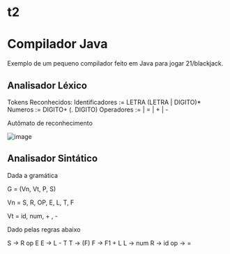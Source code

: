 # t2

# Compilador Java

Exemplo de um pequeno compilador feito em Java para jogar 21/blackjack.

## Analisador Léxico

Tokens Reconhecidos: Identificadores := LETRA (LETRA | DIGITO)* Numeros := DIGITO+ (. DIGITO) Operadores := | = | + | - 

Autômato de reconhecimento

![image](https://user-images.githubusercontent.com/77121121/184040441-1fcb49b6-3924-428b-afab-f70da2785aa7.png)


## Analisador Sintático 

Dada a gramática

G = (Vn, Vt, P, S)

Vn = S, R, OP, E, L, T, F

Vt = id, num, + , - 

Dado pelas regras abaixo

 S -> R op E
 E -> L - T
 T -> (F)
 F -> F1 + L
 L -> num
 R -> id
 op -> =
